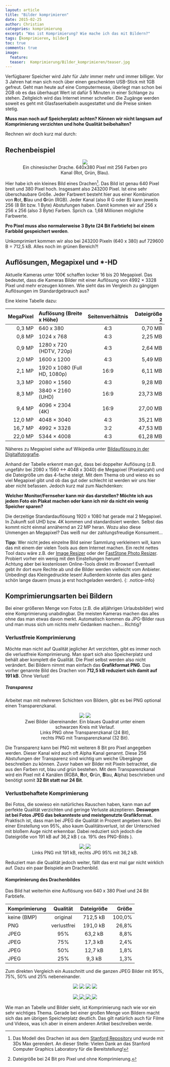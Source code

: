```yaml
---
layout: article
title: "Bilder komprimieren"
date: 2015-02-25
author: Christian
categories: komprimierung
excerpt: "Was ist Komprimierung? Wie mache ich das mit Bildern?"
tags: [komprimieren, bilder]
toc: true
comments: true
image:
  feature: 
  teaser:  Komprimierung/Bilder_komprimieren/teaser.jpg
---
```


Verfügbarer Speicher wird Jahr für Jahr immer mehr und immer billiger. Vor 3 Jahren hat man sich noch über einen geschenkten USB-Stick mit 1GB gefreut. Geht man heute auf eine Computermesse, überlegt man schon bei 2GB ob es das überhaupt Wert ist dafür 5 Minuten in einer Schlange zu stehen. Zeitgleich wird das Internet immer schneller. Die Zugänge werden soweit es geht mit Glasfaserkabeln ausgestattet und die Preise sinken stetig.

**Muss man noch auf Speicherplatz achten? Können wir nicht langsam auf Komprimierung verzichten und hohe Qualität beibehalten?**

Rechnen wir doch kurz mal durch:

## Rechenbeispiel

<figure style="text-align: center">
	<img src="{{ site.url }}/images/Komprimierung/Bilder_komprimieren/dragon.png" />
	<figcaption>
		Ein chinesischer Drache. 640x380 Pixel mit 256 Farben pro Kanal (Rot, Grün, Blau).
	</figcaption>
</figure>

Hier habe ich ein kleines Bild eines Drachen[^drache]. Das Bild ist genau 640 Pixel breit und 380 Pixel hoch. Insgesamt also 243200 Pixel. Ist eine sehr überschaubare Größe. Jeder Farbwert besteht hier aus einer Kombination von **R**ot, **B**lau und **G**rün (RGB). Jeder Kanal (also R G oder B) kann jeweils 256 (8 Bit bzw. 1 Byte) Abstufungen haben. Damit kommen wir auf 256 x 256 x 256 (also 3 Byte) Farben. Sprich ca. 1,68 Millionen mögliche Farbwerte.

[^drache]: Das Modell des Drachen ist aus dem <a href="http://graphics.stanford.edu/data/3Dscanrep/">Stanford Repository</a> und wurde mit 3Ds Max gerendert. An dieser Stelle: Vielen Dank an das Stanford Computer Graphics Laboratory für die Bereitstellung!

**Pro Pixel muss also normalerweise 3 Byte (24 Bit Farbtiefe) bei einem Farbbild gespeichert werden**.

Unkomprimiert kommen wir also bei 243200 Pixeln (640 x 380) auf 729600 B = 712,5 kB. Alles noch im grünen Bereich?!

## Auflösungen, Megapixel und *-HD

Aktuelle Kameras unter 100€ schaffen locker 16 bis 20 Megapixel. Das bedeutet, dass die Kameras Bilder mit einer Auflösung von 4992 × 3328 Pixel und mehr erzeugen können. Wie sieht das im Vergleich zu gängigen Auflösungen im Standardgebrauch aus?

Eine kleine Tabelle dazu:

| MegaPixel | Auflösung	(Breite x Höhe) 	| Seitenverhältnis 	| Dateigröße [^dateigroesse] |
|----------:|:------------------------------|:-----------------:|---------------------------:|
|  0,3 MP   | 640  x 380					| 4:3 				|  0,70 MB					 |
|  0,8 MP   | 1024 x 768   					| 4:3   			|  2,25 MB					 |
|  0,9 MP   | 1280 x 720 (HDTV, 720p)		| 4:3				|  2,64 MB					 |
|  2,0 MP   | 1600 x 1200					| 4:3				|  5,49 MB					 |
|  2,1 MP   | 1920 x 1080 (Full HD, 1080p)	| 16:9				|  6,11 MB					 |
|  3,3 MP   | 2080 × 1560					| 4:3				|  9,28 MB					 |
|  8,3 MP   | 3840 × 2160 (UHD)				| 16:9				| 23,73 MB					 |
|  9,4 MP   | 4096 × 2304 (4K)				| 16:9 				| 27,00 MB					 |
| 12,0 MP   | 4048 × 3040					| 4:3				| 35,21 MB					 |
| 16,7 MP   | 4992 × 3328					| 3:2				| 47,53 MB					 |
| 22,0 MP	| 5344 × 4008					| 4:3				| 61,28 MB					 |

[^dateigroesse]: Dateigröße bei 24 Bit pro Pixel und ohne Komprimierung.

Näheres zu Megapixel siehe auf Wikipedia unter <a href="http://de.wikipedia.org/wiki/Bildaufl%C3%B6sungen_in_der_Digitalfotografie">Bildauflösung in der Digitalfotografie</a>.

Anhand der Tabelle erkennt man gut, dass bei doppelter Auflösung (z.B. ungefähr bei 2080 x 1560 <-> 4048 x 3040) die Megapixel (Pixelanzahl) und die Dateigröße um das 4-fache steigt.
Mit dem Thema ob und wieso es so viel Megapixel gibt und ob das gut oder schlecht ist werden wir uns hier aber nicht befassen. Jedoch kurz mal zum Nachdenken: 

**Welcher Monitor/Fernseher kann mir das darstellen? Möchte ich aus jedem Foto ein Plakat machen oder kann ich mir da nicht ein wenig Speicher sparen?**

Die derzeitige Standardauflösung 1920 x 1080 hat gerade mal 2 Megapixel. In Zukunft soll UHD bzw. 4K kommen und standardisiert werden. Selbst das kommt nicht einmal annähernd an 22 MP heran. Wozu also diese Unmengen an Megapixel? Das weiß nur der zahlungsfreudige Konsument...

**Tipp:** Wer nicht jedes einzelne Bild seiner Sammlung verkleinern will, kann das mit einem der vielen Tools aus dem Internet machen. Ein recht nettes Tool dazu wäre z.B. der <a href="https://imageresizer.codeplex.com/">Image Resizer</a> oder der <a href="http://www.faststone.org/FSResizerDetail.htm">FastStone Photo Resizer</a>. Probiert vorher ein wenig mit den Einstellungen herum! <br/> Achtung aber bei kostenlosen Online-Tools direkt im Browser! Eventuell gebt ihr dort eure Rechte ab und die Bilder werden vielleicht vom Anbieter. Unbedingt das Kleingedruckte lesen! Außerdem könnte das alles ganz schön lange dauern (muss ja erst hochgeladen werden).
{: .notice-info}

## Komprimierungsarten bei Bildern

Bei einer größeren Menge von Fotos (z.B. die alljährigen Urlaubsbilder) wird eine Komprimierung unabdingbar. Die meisten Kameras machen das alles ohne das man etwas davon merkt. Automatisch kommen da JPG-Bilder raus und man muss sich um nichts mehr Gedanken machen... Richtig? 

### Verlustfreie Komprimierung

Möchte man nicht auf Qualität jeglicher Art verzichten, gibt es immer noch die verlustfreie Komprimierung. Man spart sich also Speicherplatz und behält aber komplett die Qualität. Die Pixel selbst werden also nicht verändert. Bei Bildern nimmt man einfach das **Grafikformat PNG**. Das vorher genannte Bild des Drachen von **712,5 kB reduziert sich damit auf 191 kB**. Ohne Verlust!


##### Transparenz

Arbeitet man mit mehreren Schichten von Bildern, gibt es bei PNG optional einen Transparenzkanal.


<figure class="half" style="text-align: center">
	<img src="{{ site.url }}/images/Komprimierung/Bilder_komprimieren/transparent_example2.png" />
	<img src="{{ site.url }}/images/Komprimierung/Bilder_komprimieren/transparent_example.png" />
	<figcaption>
		Zwei Bilder übereinander. Ein blaues Quadrat unter einem schwarzen Kreis mit Verlauf. <br/>
		Links PNG ohne Transparenzkanal (24 Bit), <br/>
		rechts PNG mit Transparenzkanal (32 Bit).
	</figcaption>
</figure>


Die Transparenz kann bei PNG mit weiteren 8 Bit pro Pixel angegeben werden. Dieser Kanal wird auch oft Alpha Kanal genannt. Diese 256 Abstufungen der Transparenz sind wichtig um weiche Übergänge beschreiben zu können. Zuvor haben wir Bilder mit Pixeln betrachtet, die aus den Farben rot, blau und grün bestehen. Mit dem Transparenzkanal wird ein Pixel mit 4 Kanälen (RGBA, **R**ot, **G**rün, **B**lau, **A**lpha) beschrieben und benötigt somit **32 Bit statt nur 24 Bit**. 

### Verlustbehaftete Komprimierung

Bei Fotos, die sowieso ein natürliches Rauschen haben, kann man auf perfekte Qualität verzichten und geringe Verluste akzeptieren. **Deswegen ist bei Fotos JPEG das bekannteste und meistgenutzte Grafikformat.** Praktisch ist, dass man bei JPEG die Qualität in Prozent angeben kann. Bei einer Einstellung von 95%, also kaum Qualitätsverlust, ist der Unterschied mit bloßem Auge nicht erkennbar. Dabei reduziert sich jedoch die Dateigröße von 191 kB auf 36,2 kB ( ca. 19% des PNG-Bilds ).


<figure class="half" style="text-align: center">
	<a href="{{ site.url }}/images/Komprimierung/Bilder_komprimieren/dragon.png">
		<img src="{{ site.url }}/images/Komprimierung/Bilder_komprimieren/dragon.png" />
	</a>
	<a href="{{ site.url }}/images/Komprimierung/Bilder_komprimieren/dragon_95.jpg">
		<img src="{{ site.url }}/images/Komprimierung/Bilder_komprimieren/dragon_95.jpg" />
	</a>
	<figcaption>
		Links PNG mit 191 kB, rechts JPG 95% mit 36,2 kB.
	</figcaption>
</figure>

Reduziert man die Qualität jedoch weiter, fällt das erst mal gar nicht wirklich auf. Dazu ein paar Beispiele am Drachenbild.

#### Komprimierung des Drachenbildes

Das Bild hat weiterhin eine Auflösung von 640 x 380 Pixel und 24 Bit Farbtiefe.

| Komprimierung | Qualität 		| Dateigröße | Größe  |
|:--------------|:-------------:|:----------:|-------:|
| keine (BMP)	| original  	| 712,5 kB	 | 100,0% |
| PNG   		| verlustfrei   | 191,0 kB 	 | 26,8%  |
| JPEG  		| 95% 		  	| 63,2 kB    | 8,8%	  |
| JPEG   		| 75%   		| 17,3 kB    | 2,4%   |
| JPEG   		| 50%   		| 12,7 kB    | 1,8%	  |
| JPEG   		| 25%   		| 9,3 kB     | 1,3%   |

Zum direkten Vergleich ein Ausschnitt und die ganzen JPEG Bilder mit 95%, 75%, 50% und 25% nebeneinander.
<figure class="fourth" style="text-align: center">
	<img src="{{ site.url }}/images/Komprimierung/Bilder_komprimieren/dragon_mouth_95.png" />
	<img src="{{ site.url }}/images/Komprimierung/Bilder_komprimieren/dragon_mouth_75.png" />
	<img src="{{ site.url }}/images/Komprimierung/Bilder_komprimieren/dragon_mouth_50.png" />
	<img src="{{ site.url }}/images/Komprimierung/Bilder_komprimieren/dragon_mouth_25.png" />
</figure>

<figure class="fourth" style="text-align: center">
	<a href="{{ site.url }}/images/Komprimierung/Bilder_komprimieren/dragon_95.jpg">
		<img src="{{ site.url }}/images/Komprimierung/Bilder_komprimieren/dragon_95.jpg" />
	</a>
	<a href="{{ site.url }}/images/Komprimierung/Bilder_komprimieren/dragon_75.jpg">
		<img src="{{ site.url }}/images/Komprimierung/Bilder_komprimieren/dragon_75.jpg" />
	</a>
	<a href="{{ site.url }}/images/Komprimierung/Bilder_komprimieren/dragon_50.jpg">
		<img src="{{ site.url }}/images/Komprimierung/Bilder_komprimieren/dragon_50.jpg" />
	</a>
	<a href="{{ site.url }}/images/Komprimierung/Bilder_komprimieren/dragon_25.jpg">
		<img src="{{ site.url }}/images/Komprimierung/Bilder_komprimieren/dragon_25.jpg" />
	</a>
</figure>

Wie man an Tabelle und Bilder sieht, ist Komprimierung nach wie vor ein sehr wichtiges Thema. Gerade bei einer großen Menge von Bildern macht sich das am übrigen Speicherplatz deutlich. Das gilt natürlich auch für Filme und Videos, was ich aber in einem anderen Artikel beschreiben werde.